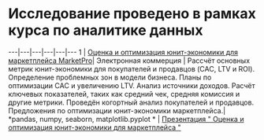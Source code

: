 # Исследование проведено в рамках курса по аналитике данных

---|---|---|---|---|---
1 | [Оценка и оптимизация юнит-экономики для маркетплейса MarketPro]( https://github.com/Hristofor-Pozdeev/portfolio_marketplace_metriks/blob/bf471b300ac1c51012ad3e49df0ef18583eb2d9c/Marketplace_analysis.ipynb)| Электронная коммерция | Рассчёт основных метрик юнит-экономики для покупателей и продавцов (CAC, LTV и ROI). Определение проблемных зон в модели бизнеса. Планы по оптимизации CAC и увеличению LTV. Анализ источники доходов. Расчёт ключевых показателей, таких как средний чек, средняя комиссия и другие метрики. Проведён когортный анализ покупателей и продавцов. Предложения по оптимизации юнит-экономики маркетплейса.| *pandas, numpy, seaborn, matplotlib.pyplot * | [Презентация " Оценка и оптимизация юнит-экономики для маркетплейса "]( https://drive.google.com/file/d/1nwthapQnVAZ92NtBvYFlsEqoQCrlTNB0/view?usp=sharing)
